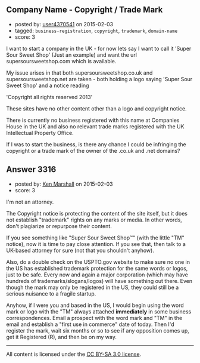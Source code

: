 ## Company Name - Copyright / Trade Mark

- posted by: [user4370541](https://stackexchange.com/users/5501289/user4370541) on 2015-02-03
- tagged: `business-registration`, `copyright`, `trademark`, `domain-name`
- score: 3

<p>I want to start a company in the UK - for now lets say I want to call it 'Super Sour Sweet Shop' (Just an example) and want the url supersoursweetshop.com which is available.</p>

<p>My issue arises in that both supersoursweetshop.co.uk and supersoursweetshop.net are taken - both holding a logo saying 'Super Sour Sweet Shop' and a notice reading </p>

<p>'Copyright all rights reserved 2013'</p>

<p>These sites have no other content other than a logo and copyright notice.</p>

<p>There is currently no business registered with this name at Companies House in the UK and also no relevant trade marks registered with the UK Intellectual Property Office.</p>

<p>If I was to start the business, is there any chance I could be infringing the copyright or a trade mark of the owner of the .co.uk and .net domains?</p>



## Answer 3316

- posted by: [Ken Marshall](https://stackexchange.com/users/893263/ken-marshall) on 2015-02-03
- score: 3

<p>I'm not an attorney.</p>

<p>The Copyright notice is protecting the content of the site itself, but it does not establish "trademark" rights on any marks or media. In other words, don't plagiarize or repurpose their content. </p>

<p>If you see something like "Super Sour Sweet Shop™" (with the little "TM" notice), now it is time to pay close attention. If you see that, then talk to a UK-based attorney for sure (not that you shouldn't anyhow). </p>

<p>Also, do a double check on the USPTO.gov website to make sure no one in the US has established trademark protection for the same words or logos, just to be safe. Every now and again a major corporation (which may have hundreds of trademarks/slogans/logos) will have something out there. Even though the mark may only be registered in the US, they could still be a serious nuisance to a fragile startup. </p>

<p>Anyhow, if I were you and based in the US, I would begin using the word mark or logo with the "TM" always attached <strong>immediately</strong> in some business correspondences. Email a prospect with the word mark and "TM" in the email and establish a "first use in commerce" date of today. Then I'd register the mark, wait six months or so to see if any opposition comes up, get it Registered (R), and then be on my way. </p>




---

All content is licensed under the [CC BY-SA 3.0 license](https://creativecommons.org/licenses/by-sa/3.0/).
